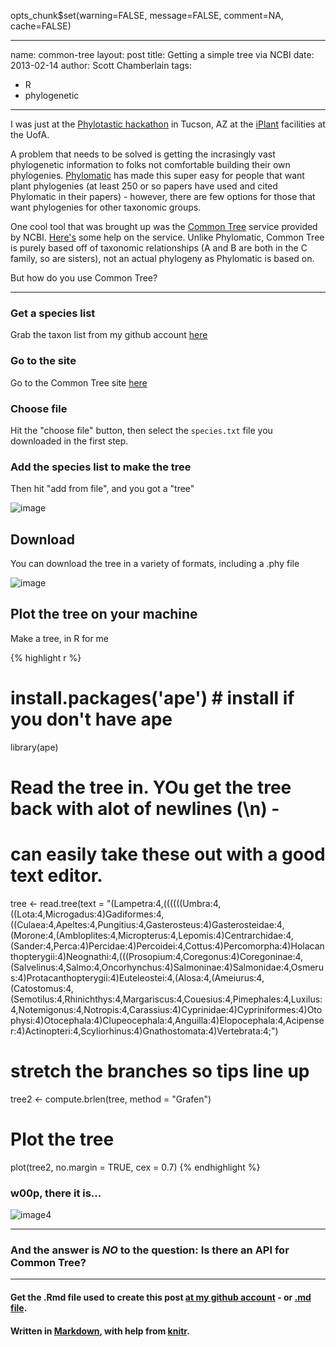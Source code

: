 opts_chunk$set(warning=FALSE, message=FALSE, comment=NA, cache=FALSE)

---
name: common-tree
layout: post
title: Getting a simple tree via NCBI
date: 2013-02-14
author: Scott Chamberlain
tags: 
- R
- phylogenetic
---

I was just at the [Phylotastic hackathon](http://www.evoio.org/wiki/Phylotastic) in Tucson, AZ at the [iPlant](http://www.iplantcollaborative.org/) facilities at the UofA.

A problem that needs to be solved is getting the incrasingly vast phylogenetic information to folks not comfortable building their own phylogenies. [Phylomatic](http://phylodiversity.net/phylomatic/) has made this super easy for people that want plant phylogenies (at least 250 or so papers have used and cited Phylomatic in their papers) - however, there are few options for those that want phylogenies for other taxonomic groups. 

One cool tool that was brought up was the [Common Tree](http://www.ncbi.nlm.nih.gov/Taxonomy/CommonTree/wwwcmt.cgi) service provided by NCBI. [Here's](http://www.ncbi.nlm.nih.gov/Taxonomy/CommonTree/cmthelp.html) some help on the service. Unlike Phylomatic, Common Tree is purely based off of taxonomic relationships (A and B are both in the C family, so are sisters), not an actual phylogeny as Phylomatic is based on. 

But how do you use Common Tree?

***************

### Get a species list
Grab the taxon list from my github account [here](https://raw.github.com/SChamberlain/schamberlain.github.com/master/img/species.txt) 

### Go to the site
Go to the Common Tree site [here](http://www.ncbi.nlm.nih.gov/Taxonomy/CommonTree/wwwcmt.cgi)

### Choose file
Hit the "choose file" button, then select the `species.txt` file you downloaded in the first step. 

### Add the species list to make the tree
Then hit "add from file", and you got a "tree"

![image](https://raw.github.com/SChamberlain/schamberlain.github.com/master/img/ncbi.png)

## Download
You can download the tree in a variety of formats, including a .phy file

![image](https://raw.github.com/SChamberlain/schamberlain.github.com/master/img/ncbi2.png)

## Plot the tree on your machine
Make a tree, in R for me


{% highlight r %}
# install.packages('ape') # install if you don't have ape
library(ape)

# Read the tree in. YOu get the tree back with alot of newlines (\n) -
# can easily take these out with a good text editor.
tree <- read.tree(text = "(Lampetra:4,((((((Umbra:4,((Lota:4,Microgadus:4)Gadiformes:4,((Culaea:4,Apeltes:4,Pungitius:4,Gasterosteus:4)Gasterosteidae:4,(Morone:4,(Ambloplites:4,Micropterus:4,Lepomis:4)Centrarchidae:4,(Sander:4,Perca:4)Percidae:4)Percoidei:4,Cottus:4)Percomorpha:4)Holacanthopterygii:4)Neognathi:4,(((Prosopium:4,Coregonus:4)Coregoninae:4,(Salvelinus:4,Salmo:4,Oncorhynchus:4)Salmoninae:4)Salmonidae:4,Osmerus:4)Protacanthopterygii:4)Euteleostei:4,(Alosa:4,(Ameiurus:4,(Catostomus:4,(Semotilus:4,Rhinichthys:4,Margariscus:4,Couesius:4,Pimephales:4,Luxilus:4,Notemigonus:4,Notropis:4,Carassius:4)Cyprinidae:4)Cypriniformes:4)Otophysi:4)Otocephala:4)Clupeocephala:4,Anguilla:4)Elopocephala:4,Acipenser:4)Actinopteri:4,Scyliorhinus:4)Gnathostomata:4)Vertebrata:4;")

# stretch the branches so tips line up
tree2 <- compute.brlen(tree, method = "Grafen")

# Plot the tree
plot(tree2, no.margin = TRUE, cex = 0.7)
{% endhighlight %}


### w00p, there it is...

![image4](https://raw.github.com/SChamberlain/schamberlain.github.com/master/img/ncbi_tree.png)

***************

### And the answer is _NO_ to the question: Is there an API for Common Tree?

***************

#### Get the .Rmd file used to create this post [at my github account](https://github.com/SChamberlain/scott/blob/gh-pages/_drafts/2013-02-14-common-tree.Rmd) - or [.md file](https://github.com/SChamberlain/scott/blob/gh-pages/_posts/2013-02-14-common-tree.md).

#### Written in [Markdown](http://daringfireball.net/projects/markdown/), with help from [knitr](http://yihui.name/knitr/).
